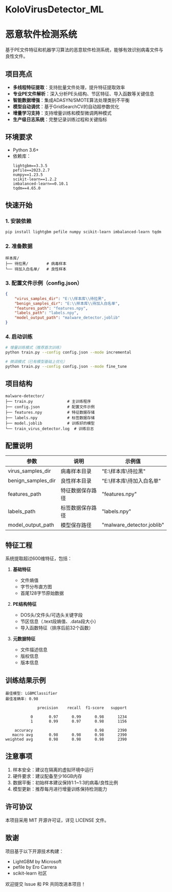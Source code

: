 # KoloVirusDetector_ML

# 恶意软件检测系统

基于PE文件特征和机器学习算法的恶意软件检测系统，能够有效识别病毒文件与良性文件。

## 项目亮点

- **多线程特征提取**：支持批量文件处理，提升特征提取效率
- **专业PE文件解析**：深入分析PE头结构、节区特征、导入函数等关键信息
- **智能数据增强**：集成ADASYN/SMOTE算法处理类别不平衡
- **模型自动调优**：基于GridSearchCV的自动超参数优化
- **增量学习支持**：支持增量训练和模型微调两种模式
- **生产级日志系统**：完整记录训练过程和关键指标

## 环境要求

- Python 3.6+
- 依赖库：
  ```
  lightgbm==3.3.5
  pefile==2023.2.7
  numpy==1.23.5
  scikit-learn==1.2.2
  imbalanced-learn==0.10.1
  tqdm==4.65.0
  ```

## 快速开始

### 1. 安装依赖
```bash
pip install lightgbm pefile numpy scikit-learn imbalanced-learn tqdm
```

### 2. 准备数据
```
样本库/
├── 待拉黑/        # 病毒样本
└── 待加入白名单/   # 良性样本
```

### 3. 配置文件示例（config.json）
```json
{
    "virus_samples_dir": "E:\\样本库\\待拉黑",
    "benign_samples_dir": "E:\\样本库\\待加入白名单",
    "features_path": "features.npy",
    "labels_path": "labels.npy",
    "model_output_path": "malware_detector.joblib"
}
```

### 4. 启动训练
```bash
# 增量训练模式（推荐首次训练）
python train.py --config config.json --mode incremental

# 微调模式（已有模型基础上优化）
python train.py --config config.json --mode fine_tune
```

## 项目结构
```
malware-detector/
├── train.py               # 主训练程序
├── config.json            # 配置文件示例
├── features.npy           # 特征数据存储
├── labels.npy             # 标签数据存储
├── model.joblib           # 训练好的模型
└── train_virus_detector.log  # 训练日志
```

## 配置说明
| 参数                 | 说明                          | 示例值                          |
|----------------------|-----------------------------|--------------------------------|
| virus_samples_dir    | 病毒样本目录                    | "E:\\样本库\\待拉黑"           |
| benign_samples_dir   | 良性样本目录                    | "E:\\样本库\\待加入白名单"     |
| features_path        | 特征数据保存路径                | "features.npy"                |
| labels_path          | 标签数据保存路径                | "labels.npy"                  |
| model_output_path    | 模型保存路径                    | "malware_detector.joblib"     |

## 特征工程
系统提取超过600维特征，包括：
1. **基础特征**
   - 文件熵值
   - 字节分布直方图
   - 首尾128字节原始数据

2. **PE结构特征**
   - DOS头/文件头/可选头关键字段
   - 节区信息（.text段熵值、.data段大小）
   - 导入函数特征（排序后前32个函数）

3. **元数据特征**
   - 文件描述信息
   - 版权信息
   - 版本信息

## 训练结果示例
```
最佳模型: LGBMClassifier
最佳准确率: 0.98

              precision    recall  f1-score   support

           0       0.97      0.99      0.98      1234
           1       0.99      0.97      0.98      1156

    accuracy                           0.98      2390
   macro avg       0.98      0.98      0.98      2390
weighted avg       0.98      0.98      0.98      2390
```

## 注意事项
1. 样本安全：建议在隔离的虚拟环境中运行
2. 硬件要求：建议配备至少16GB内存
3. 数据平衡：初始样本建议保持1:1~1:3的病毒/良性比例
4. 模型更新：推荐每月进行增量训练保持检测能力

## 许可协议
本项目采用 MIT 开源许可证，详见 LICENSE 文件。

## 致谢
项目基于以下开源技术构建：
- LightGBM by Microsoft
- pefile by Ero Carrera
- scikit-learn 社区

欢迎提交 Issue 和 PR 共同改进本项目！
